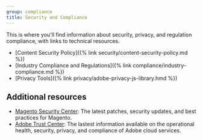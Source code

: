 ```yaml
---
group: compliance
title: Security and Compliance
---
```

This is where you'll find information about security, privacy, and regulation compliance, with links to technical resources.

- [Content Security Policy]({% link security/content-security-policy.md %})
- [Industry Compliance and Regulations]({% link compliance/industry-compliance.md %})
- [Privacy Tools]({% link privacy/adobe-privacy-js-library.hmd %})

## Additional resources
- [Magento Security Center](https://magento.com/security): The latest patches, security updates, and best practices for Magento.
- [Adobe Trust Center](https://www.adobe.com/trust.html): The lastest information available on the operational health, security, privacy, and compliance of Adobe cloud services.
